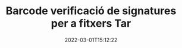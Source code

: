 ---
############################# Static ############################
layout: "auto-gen-signature"
date: 2022-03-01T15:12:22
draft: false
operation: Verify
signaturetype: Barcode
fileformat: Tar
productName: .NET
lang: ca
productCode: net
otherformats: pdf doc docx docm dot dotm dotx odt ott rtf xls xlsx xlsm xlsb csv ods ots xltx xltm ppt pptx pps ppsx odp otp potx potm pptm ppsm png jpg bmp gif tiff svg webp wmf
breadcrumb: Put Barcode signature on Tar for C#

############################# Head ############################
head_title: "Verificació de signatures de Barcode per a fitxers Tar mitjançant C#"
head_description: "Utilitzeu només unes poques línies de codi .NET per verificar els documents Tar i les seves signatures Barcode."

############################# Header ############################
title: "Barcode verificació de signatures per a fitxers Tar"
description: "L'API per a .NET ofereix l'oportunitat de verificar les signatures de Barcode als documents Tar. La verificació de les signatures electròniques dins dels vostres documents Tar es pot fer de manera ràpida i senzilla."
bg_image: "https://cms.admin.containerize.com/templates/aspose/App_Themes/V3/images/bg/header1.png"
bg_overlay: false
button:
    enable: true

############################# SubMenu ############################
submenu:
    enable: true

    left:
        img_alt: "GroupDocs.Signature for .NET"
        image: "https://cms.admin.containerize.com/templates/groupdocs/images/product-logos/90x90-noborder/groupdocs-signature-net.png"
        product: "GroupDocs.Signature"
        platform: ".NET"



############################# About ############################
about:
    enable: true
    title: "Descobriu noves funcions de l'API de GroupDocs.Signature for .NET"
    content: |
        [GroupDocs.Signature for .NET](https://products.groupdocs.com/signature/net/) API ofereix una àmplia gamma de maneres de processar nombrosos formats de documents mitjançant signatures electròniques. S'admeten molts tipus de signatures digitals com textos, imatges, certificats digitals, codis de barres, codis QR, segells o metadades. Els clients poden afegir, eliminar, editar, validar o cercar signatures digitals en PDF, documents MS Word, llibres de treball de MS Excel, presentacions MS PowerPoint, fitxers Adobe Photoshop i diversos formats d'imatge. Hi ha disponibles un nombre sorprenent de funcions i configuracions addicionals.
    

############################# Steps ############################
steps:
    enable: true
    title_left: "Com validar les signatures de Barcode al vostre document Tar"
    content_left: |
        [GroupDocs.Signature for .NET](https://products.groupdocs.com/signature/net/) inclou funcions útils com la verificació de les signatures de Barcode col·locades als documents de Tar. Aprofiteu aquesta oportunitat sense implementar codi addicional.
        
        * En primer lloc, instanciïu la classe Signature proporcionant com a paràmetre de constructor la ruta d'accés a un document que se suposa que s'ha de verificar.
        * En segon lloc, creeu un nou objecte VerifyOptions i configureu totes les propietats necessàries.
        * Finalment, invoqueu el mètode Verify de l'objecte de Signature passant la instància VerifyOptions.
        * A continuació, processeu els resultats de la verificació.

    title_right: "Requisits del sistema"
    content_right: |
        GroupDocs.Signature for .NET són compatibles amb totes les plataformes i sistemes operatius principals. Abans d'executar el codi següent, assegureu-vos que teniu els següents requisits previs instal·lats al vostre sistema.

        * Sistemes operatius: Microsoft Windows, Linux, MacOS
        * Entorns de desenvolupament: Microsoft Visual Studio, Xamarin, MonoDevelop
        * Frameworks: .NET Framework, .NET Standard, .NET Core, Mono
        * Baixeu la darrera versió de GroupDocs.Signature for .NET de [Nuget](https://www.nuget.org/packages/groupdocs.signature)
         
    code: |
        ```csharp    
        
        // Set up input Tar file
        string filePath = "input.tar";

        // Instantiate Signature for input file
        using (var signature = new GroupDocs.Signature.Signature(filePath))
        {
                //Provide verification options
                BarcodeVerifyOptions options = new BarcodeVerifyOptions()
                {
                    // process only specified page
                    PageNumber = 3,
                    AllPages = false,
                    // set up text match type
                    MatchType = TextMatchType.Contains,
                    // specify text pattern to search
                    Text = "Special signature",
                };

                // Verify document signatures
                VerificationResult result = signature.Verify(options);

                //process result
                if (result.IsValid)
                {
                    //..
                }
        }

        ```

############################# Demos ############################
demos:
    enable: true
    title: "Signant amb Barcode signatures Demostració en directe"
    content: |
       Afegiu diverses signatures electròniques al fitxer Tar ara mateix visitant el lloc web [GroupDocs.Signature App](https://products.groupdocs.app/signature/family).          

############################# More Formats ############################
more_formats:
    enable: true
    title: "Verifiqueu altres signatures de Barcode mitjançant C#"
    content: |
        "Verificació de signatures electròniques col·locades en diversos documents. Comproveu la qualitat de les signatures en els formats de fitxer populars, tal com es mostra a continuació."
    format: 
       
       
back_to_top:
    enable: true
---